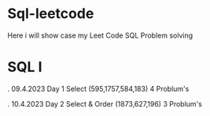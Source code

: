 # Sql-leetcode
Here i will show case my Leet Code SQL Problem solving 


<h1> SQL I</h1>
. 09.4.2023 Day 1 Select (595,1757,584,183) 4 Problum's

. 10.4.2023 Day 2 Select & Order (1873,627,196) 3 Problum's
